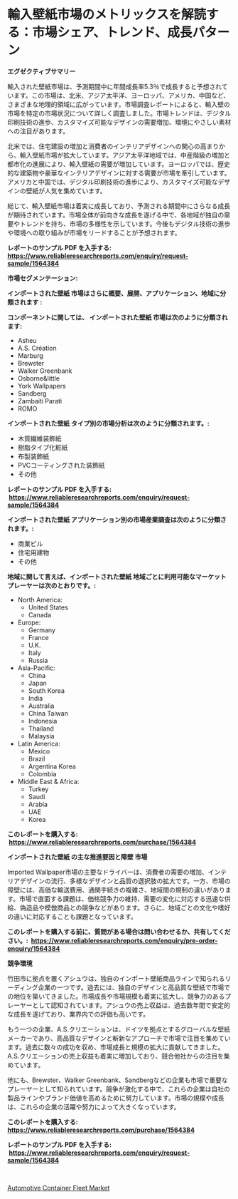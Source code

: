 <p><h1>輸入壁紙市場のメトリックスを解読する：市場シェア、トレンド、成長パターン</h1></p><p><strong>エグゼクティブサマリー</strong></p>
<p><p>輸入された壁紙市場は、予測期間中に年間成長率5.3％で成長すると予想されています。この市場は、北米、アジア太平洋、ヨーロッパ、アメリカ、中国など、さまざまな地理的領域に広がっています。市場調査レポートによると、輸入壁の市場を特定の市場状況について詳しく調査しました。市場トレンドは、デジタル印刷技術の進歩、カスタマイズ可能なデザインの需要増加、環境にやさしい素材への注目があります。</p><p>北米では、住宅建設の増加と消費者のインテリアデザインへの関心の高まりから、輸入壁紙市場が拡大しています。アジア太平洋地域では、中産階級の増加と都市化の進展により、輸入壁紙の需要が増加しています。ヨーロッパでは、歴史的な建築物や豪華なインテリアデザインに対する需要が市場を牽引しています。アメリカと中国では、デジタル印刷技術の進歩により、カスタマイズ可能なデザインの壁紙が人気を集めています。</p><p>総じて、輸入壁紙市場は着実に成長しており、予測される期間中にさらなる成長が期待されています。市場全体が前向きな成長を遂げる中で、各地域が独自の需要やトレンドを持ち、市場の多様性を示しています。今後もデジタル技術の進歩や環境への取り組みが市場をリードすることが予想されます。</p></p>
<p><strong>レポートのサンプル PDF を入手する: <a href="https://www.reliableresearchreports.com/enquiry/request-sample/1564384">https://www.reliableresearchreports.com/enquiry/request-sample/1564384</a></strong></p>
<p><strong>市場セグメンテーション:</strong></p>
<p><strong> インポートされた壁紙 市場はさらに概要、展開、アプリケーション、地域に分類されます :</strong></p>
<p><strong>コンポーネントに関しては、 インポートされた壁紙 市場は次のように分類されます: &nbsp;</strong></p>
<p><ul><li>Asheu</li><li>A.S. Création</li><li>Marburg</li><li>Brewster</li><li>Walker Greenbank</li><li>Osborne&little</li><li>York Wallpapers</li><li>Sandberg</li><li>Zambaiti Parati</li><li>ROMO</li></ul></p>
<p><strong> インポートされた壁紙 タイプ別の市場分析は次のように分類されます。:</strong></p>
<p><ul><li>木質繊維装飾紙</li><li>樹脂タイプ化粧紙</li><li>布製装飾紙</li><li>PVCコーティングされた装飾紙</li><li>その他</li></ul></p>
<p><strong>レポートのサンプル PDF を入手する: &nbsp;<a href="https://www.reliableresearchreports.com/enquiry/request-sample/1564384">https://www.reliableresearchreports.com/enquiry/request-sample/1564384</a></strong></p>
<p><strong> インポートされた壁紙 アプリケーション別の市場産業調査は次のように分類されます。:</strong></p>
<p><ul><li>商業ビル</li><li>住宅用建物</li><li>その他</li></ul></p>
<p><strong>地域に関して言えば、インポートされた壁紙 地域ごとに利用可能なマーケットプレーヤーは次のとおりです。:</strong></p>
<p><ul>
    <li>
        North America:
        <ul>
            <li>United States</li>
            <li>Canada</li>
        </ul>
    </li>
    <li>
        Europe:
        <ul>
            <li>Germany</li>
            <li>France</li>
            <li>U.K.</li>
            <li>Italy</li>
            <li>Russia</li>
        </ul>
    </li>
    <li>
        Asia-Pacific:
        <ul>
            <li>China</li>
            <li>Japan</li>
            <li>South Korea</li>
            <li>India</li>
            <li>Australia</li>
            <li>China Taiwan</li>
            <li>Indonesia</li>
            <li>Thailand</li>
            <li>Malaysia</li>
        </ul>
    </li>
    <li>
        Latin America:
        <ul>
            <li>Mexico</li>
            <li>Brazil</li>
            <li>Argentina Korea</li>
            <li>Colombia</li>
        </ul>
    </li>
    <li>
        Middle East & Africa:
        <ul>
            <li>Turkey</li>
            <li>Saudi</li>
            <li>Arabia</li>
            <li>UAE</li>
            <li>Korea</li>
        </ul>
    </li>
    </ul></p>
<p><strong>このレポートを購入する: &nbsp;<a href="https://www.reliableresearchreports.com/purchase/1564384">https://www.reliableresearchreports.com/purchase/1564384</a></strong></p>
<p><strong>インポートされた壁紙 の主な推進要因と障壁 市場</strong></p>
<p><p>Imported Wallpaper市場の主要なドライバーは、消費者の需要の増加、インテリアデザインの流行、多様なデザインと品質の選択肢の拡大です。一方、市場の障壁には、高価な輸送費用、通関手続きの複雑さ、地域間の規制の違いがあります。市場で直面する課題は、価格競争力の維持、需要の変化に対応する迅速な供給、偽造品や模倣商品との競争などがあります。さらに、地域ごとの文化や嗜好の違いに対応することも課題となっています。</p></p>
<p><strong>このレポートを購入する前に、質問がある場合は問い合わせるか、共有してください。:&nbsp; <a href="https://www.reliableresearchreports.com/enquiry/pre-order-enquiry/1564384">https://www.reliableresearchreports.com/enquiry/pre-order-enquiry/1564384</a></strong></p>
<p><strong>競争環境</strong></p>
<p><p>竹田市に拠点を置くアシュウは、独自のインポート壁紙商品ラインで知られるリーディング企業の一つです。過去には、独自のデザインと高品質な壁紙で市場での地位を築いてきました。市場成長や市場規模も着実に拡大し、競争力のあるプレーヤーとして認知されています。アシュウの売上収益は、過去数年間で安定的な成長を遂げており、業界内での評価も高いです。</p><p>もう一つの企業、A.S.クリエーションは、ドイツを拠点とするグローバルな壁紙メーカーであり、高品質なデザインと斬新なアプローチで市場で注目を集めています。過去に数々の成功を収め、市場成長と規模の拡大に貢献してきました。A.S.クリエーションの売上収益も着実に増加しており、競合他社からの注目を集めています。</p><p>他にも、Brewster、Walker Greenbank、Sandbergなどの企業も市場で重要なプレーヤーとして知られています。競争が激化する中で、これらの企業は自社の製品ラインやブランド価値を高めるために努力しています。市場の規模や成長は、これらの企業の活躍や努力によって大きくなっています。</p></p>
<p><strong>このレポートを購入する: &nbsp; <a href="https://www.reliableresearchreports.com/purchase/1564384">https://www.reliableresearchreports.com/purchase/1564384</a></strong></p>
<p><strong>レポートのサンプル PDF を入手する: &nbsp;<a href="https://www.reliableresearchreports.com/enquiry/request-sample/1564384">https://www.reliableresearchreports.com/enquiry/request-sample/1564384</a></strong><strong></strong></p>
<p>&nbsp;</p>
<p><p><a href="https://thundering-castanet-c65.notion.site/Automotive-Container-Fleet-Market-Size-and-Growth-Market-Segmentation-Regional-and-Country-Breakdo-7cefbc6e9ee64073b7f0425bfa633aec">Automotive Container Fleet Market</a></p></p>